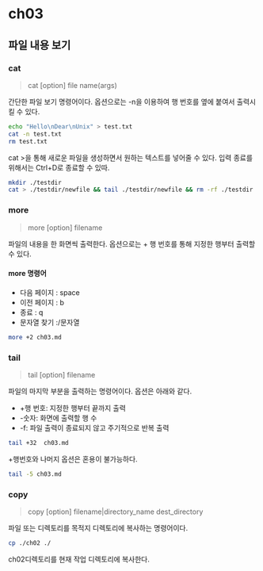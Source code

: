 # ch03

## 파일 내용 보기

### cat
> cat [option] file name(args)

간단한 파일 보기 명령어이다. 옵션으로는 -n을 이용하여 행 번호를 옆에 붙여서 출력시킬 수 있다.

```Bash
echo "Hello\nDear\nUnix" > test.txt
cat -n test.txt
rm test.txt
```

cat >을 통해 새로운 파일을 생성하면서 원하는 텍스트를 넣어줄 수 있다. 입력 종료를 위해서는 Ctrl+D로 종료할 수 있따. 
```Bash
mkdir ./testdir
cat > ./testdir/newfile && tail ./testdir/newfile && rm -rf ./testdir
```



### more
> more [option] filename

파일의 내용을 한 화면씩 출력한다. 옵션으로는 + 행 번호를 통해 지정한 행부터 출력할 수 있다.

#### more 명령어
* 다음 페이지 : space
* 이전 페이지 : b
* 종료 : q
* 문자열 찾기 :/문자열

```Bash
more +2 ch03.md
```

### tail
> tail [option] filename

파일의 마지막 부분을 출력하는 명령어이다. 옵션은 아래와 같다. 

* +행 번호: 지정한 행부터 끝까지 출력
* -숫자: 화면에 출력할 행 수
* -f: 파일 출력이 종료되지 않고 주기적으로 반복 출력

```Bash
tail +32  ch03.md 
```
+행번호와 나머지 옵션은 혼용이 불가능하다.
```Bash
tail -5 ch03.md
```

### copy
> copy [option] filename|directory_name dest_directory

파일 또는 디렉토리를 목적지 디렉토리에 복사하는 명령어이다.
```Bash
cp ./ch02 ./
```
ch02디렉토리를 현재 작업 디렉토리에 복사한다.


